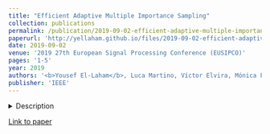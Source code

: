 ```yaml
---
title: "Efficient Adaptive Multiple Importance Sampling"
collection: publications
permalink: /publication/2019-09-02-efficient-adaptive-multiple-importance-sampling
paperurl: 'http://yellaham.github.io/files/2019-09-02-efficient-adaptive-multiple-importance-sampling.pdf'
date: 2019-09-02
venue: '2019 27th European Signal Processing Conference (EUSIPCO)'
pages: '1-5'
year: 2019
authors: '<b>Yousef El-Laham</b>, Luca Martino, Víctor Elvira, Mónica F Bugallo'
publisher: 'IEEE'
---
```


<details>
<summary>Description</summary>
<br>
The adaptive multiple importance sampling (AMIS) algorithm is a powerful Monte Carlo tool for Bayesian estimation in 
intractable models. The uniqueness of this methodology from other adaptive importance sampling (AIS) schemes is in the 
weighting procedure, where at each iteration of the algorithm, all samples are re-weighted according to the temporal 
deterministic mixture approach. This re-weighting allows for substantial variance reduction of the AMIS estimator, 
at the expense of an increased computational cost that grows quadratically with the number of iterations. In this paper, 
we propose a novel AIS methodology which obtains most of the AMIS variance reduction while improving upon its 
computational complexity. The proposed method implements an approximate version of the temporal deterministic mixture 
approach and requires substantially less computation. Advantages are shown empirically through a numerical example, 
where the novel method is able to attain a desired mean-squared error with much less computation.
</details>

[Link to paper](http://yellaham.github.io/files/2019-09-02-efficient-adaptive-multiple-importance-sampling.pdf)